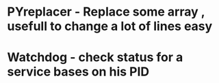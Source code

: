# PYreplacer - Replace some array , usefull to change a lot of lines easy
# Watchdog - check status for a service bases on his PID
